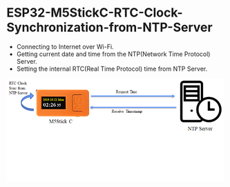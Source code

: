# ESP32-M5StickC-RTC-Clock-Synchronization-from-NTP-Server

- Connecting to Internet over Wi-Fi.
- Getting current date and time from the NTP(Network Time Protocol) Server.
- Setting the internal RTC(Real Time Protocol) time from NTP Server.

![Image](m5stickc.png)

